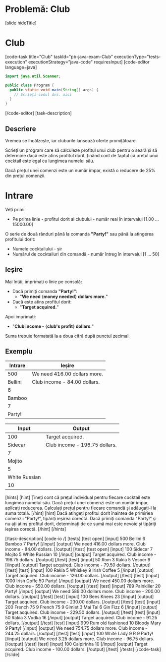 ﻿# Problemă: Club
[slide hideTitle]
# Club
[code-task title="Club" taskId="pb-java-exam-Club" executionType="tests-execution" executionStrategy="java-code" requiresInput]
[code-editor language=java]
```java
import java.util.Scanner;

public class Program {
  public static void main(String[] args) {
    // Scrieți codul dvs. aici
  }
}
```
[/code-editor]
[task-description]

## Descriere
Vremea se încălzește, iar cluburile lansează oferte promițătoare.

Scrieți un program care să calculeze profitul unui club pentru o seară și să determine dacă este atins profitul dorit, ținând cont de faptul că prețul unui cocktail este egal cu lungimea numelui său.

Dacă prețul unei comenzi este un număr impar, există o reducere de 25% din prețul comenzii.

# Intrare
Veți primi:
- Pe prima linie - profitul dorit al clubului - număr real în intervalul [1.00 ... 15000.00]

O serie de două rânduri până la comanda **"Party!"** sau până la atingerea profitului dorit:
- Numele cocktailului - șir
- Numărul de cocktailuri din comandă - număr întreg în intervalul [1 ... 50]

## Ieșire
Mai întâi, imprimați o linie pe consolă:

- Dacă primiți comanda **"Party!"**:
	- "**We need** \{**money needed**\} **dollars more.**"
- Dacă este atins profitul dorit:
	- "**Target acquired.**"

Apoi imprimați:
- "**Club income -** \{**club's profit**\} **dollars.**"

Suma trebuie formatată la a doua cifră după punctul zecimal.


## Exemplu
|**Intrare**|**Ieșire** |
| --- | --- |
| 500 | We need 416.00 dollars more. |
| Bellini | Club income - 84.00 dollars. |
| 6 |  |
| Bamboo |  |
| 7 |  |
| Party! |  |

| **Input** | **Output** |
| --- | --- |
| 100 | Target acquired. |
| Sidecar | Club income - 196.75 dollars. |
| 7 |  |
| Mojito |  |
| 5 |  |
| White Russian |  |
| 10 |  |

[hints]
[hint]
Țineți cont că prețul individual pentru fiecare cocktail este lungimea numelui său. Dacă prețul unei comenzi este un număr impar, aplicați reducerea.
Calculați prețul pentru fiecare comandă și adăugați-l la suma totală.
[/hint]
[hint]
Dacă atingeți profitul dorit înaintea de primiriea comenzii "Party!", tipăriți ieșirea corectă.
Dacă primiți comanda "Party!" și nu ați atins profitul dorit, determinați de ce sumă mai este nevoie și tipăriți ieșirea corectă.
[/hint]
[/hints]

[/task-description]
[code-io /]
[tests]
[test open]
[input]
500
Bellini
6
Bamboo
7
Party!
[/input]
[output]
We need 416.00 dollars more.
Club income - 84.00 dollars.
[/output]
[/test]
[test open]
[input]
100
Sidecar
7
Mojito
5
White Russian
10
[/input]
[output]
Target acquired.
Club income - 196.75 dollars.
[/output]
[/test]
[test]
[input]
50
Rom
3
Rakia
5
Vesper
9
[/input]
[output]
Target acquired.
Club income - 79.50 dollars.
[/output]
[/test]
[test]
[input]
100
Rakia
5
Whiskey
9
Irish Coffee
5
[/input]
[output]
Target acquired.
Club income - 126.00 dollars.
[/output]
[/test]
[test]
[input]
1000
Irish Coffe
50
Party!
[/input]
[output]
We need 450.00 dollars more.
Club income - 550.00 dollars.
[/output]
[/test]
[test]
[input]
789
Painkiller
20
Party!
[/input]
[output]
We need 589.00 dollars more.
Club income - 200.00 dollars.
[/output]
[/test]
[test]
[input]
100
Bees Knees
23
[/input]
[output]
Target acquired.
Club income - 230.00 dollars.
[/output]
[/test]
[test]
[input]
200
French 75
9
French 75
9
Gimlet
3
Mai Tai
6
Gin Fizz
6
[/input]
[output]
Target acquired.
Club income - 229.50 dollars.
[/output]
[/test]
[test]
[input]
50
Rakia
3
Vodka
16
[/input]
[output]
Target acquired.
Club income - 91.25 dollars.
[/output]
[/test]
[test]
[input]
999
Rum old fashioned
10
Bloody Mary
9
Party!
[/input]
[output]
We need 754.75 dollars more.
Club income - 244.25 dollars.
[/output]
[/test]
[test]
[input]
100
White Lady
9
R
9
Party!
[/input]
[output]
We need 3.25 dollars more.
Club income - 96.75 dollars.
[/output]
[/test]
[test]
[input]
100
Caipirinha
10
[/input]
[output]
Target acquired.
Club income - 100.00 dollars.
[/output]
[/test]
[/tests]
[/code-task]
[/slide]
